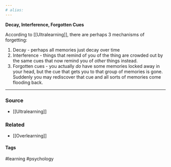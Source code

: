 ```yaml
---
# alias:
---
```

**Decay, Interference, Forgotten Cues**

According to [[Ultralearning]], there are perhaps 3 mechanisms of forgetting:
1. Decay - perhaps all memories just decay over time
2. Interference - things that remind of you of the thing are crowded out by the same cues that now remind you of *other* things instead.
3. Forgotten cues - you actually *do* have some memories locked away in your head, but the cue that gets you to that group of memories is gone. Suddenly you may rediscover that cue and all sorts of memories come flooding back.

---
### Source
- [[Ultralearning]]

### Related
- [[Overlearning]]

#### Tags
#learning #psychology 